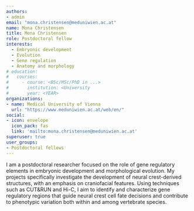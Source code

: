 ```yaml
---
authors:
- admin
email: "mona.christensen@meduniwien.ac.at"
name: Mona Christensen
title: Mona Christensen
role: Postdoctoral fellow
interests:
  - Embryonic development
  - Evolution
  - Gene regulation
  - Anatomy and morphology
# education:
#   courses:
#     - course: <BSc/MSc/PhD in ...>
#       institution: <University
#       year: <YEAR>
organizations:
- name: Medical University of Vienna
  url: "https://www.meduniwien.ac.at/web/en/"
social:
- icon: envelope
  icon_pack: fas
  link: 'mailto:mona.christensen@meduniwien.ac.at'
superuser: true
user_groups:
- Postdoctoral fellows
---
```

I am a postdoctoral researcher focused on the role of gene regulatory elements in embryonic development and morphological evolution. My projects specifically investigate the development of neural crest-derived structures, with an emphasis on craniofacial features. Using techniques such as CUT&RUN and Hi-C, I aim to identify and characterize gene regulatory regions that guide neural crest cell fate decisions and contribute to phenotypic variation both within and among vertebrate species.